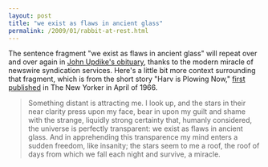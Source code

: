 ```yaml
---
layout: post
title: "we exist as flaws in ancient glass"
permalink: /2009/01/rabbit-at-rest.html
---
```


<p>The sentence fragment "we exist as flaws in ancient glass" will repeat over and over again in <a href="http://www.nytimes.com/aponline/2009/01/27/books/AP-Obit-Updike.html?_r=1">John Updike's obituary</a>, thanks to the modern miracle of newswire syndication services. Here's a little bit more context surrounding that fragment, which is from the short story "Harv is Plowing Now," <a href="http://www.newyorker.com/archive/1966/04/23/1966_04_23_046_TNY_CARDS_000279187">first published</a> in The New Yorker in April of 1966.</p>

<blockquote>
  <p>Something distant is attracting me. I look up, and the stars in their near clarity press upon my face, bear in upon my guilt and shame with the strange, liquidly strong certainty that, humanly considered, the universe is perfectly transparent: we exist as flaws in ancient glass.  And in apprehending this transparence my mind enters a sudden freedom, like insanity; the stars seem to me a roof, the roof of days from which we fall each night and survive, a miracle.</p>
</blockquote>




